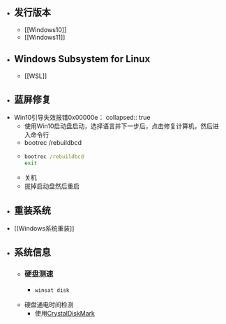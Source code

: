 - ## 发行版本
	- [[Windows10]]
	- [[Windows11]]
- ## Windows Subsystem for Linux
	- [[WSL]]
- ## 蓝屏修复
- Win10引导失效报错0x00000e：
  collapsed:: true
	- 使用Win10启动盘启动，选择语言并下一步后，点击修复计算机，然后进入命令行
	- bootrec /rebuildbcd
	- ```cmd
	  bootrec /rebuildbcd
	  exit
	  ```
	- 关机
	- 拔掉启动盘然后重启
- ## 重装系统
- [[Windows系统重装]]
- ## 系统信息
	- ### 硬盘测速
		- ```cmd
		  winsat disk
		  ```
	- 硬盘通电时间检测
		- 使用[CrystalDiskMark](https://crystalmark.info/en/software/crystaldiskmark/)